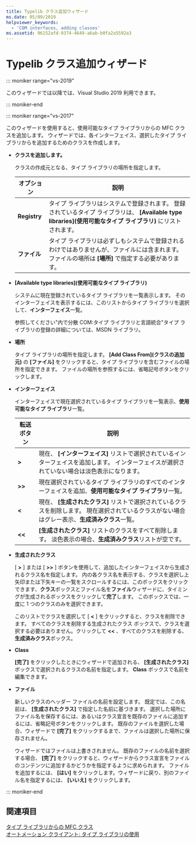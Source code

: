 ```yaml
---
title: Typelib クラス追加ウィザード
ms.date: 05/09/2019
helpviewer_keywords:
  - 'COM interfaces, adding classes'
ms.assetid: 96152afd-9374-4649-a6ab-b0fa2a5592a3
---
```

# <a name="add-class-from-typelib-wizard"></a>Typelib クラス追加ウィザード

::: moniker range="vs-2019"

このウィザードでは以降では、Visual Studio 2019 利用できます。

::: moniker-end

::: moniker range="vs-2017"

このウィザードを使用すると、使用可能なタイプ ライブラリからの MFC クラスを追加します。 ウィザードでは、各インターフェイス、選択したタイプ ライブラリからを追加するためのクラスを作成します。

- **クラスを追加します。**

   クラスの作成元となる、タイプ ライブラリの場所を指定します。

   |オプション|説明|
   |------------|-----------------|
   |**Registry**|タイプ ライブラリはシステムで登録されます。 登録されているタイプ ライブラリは、 **[Available type libraries]\(使用可能なタイプ ライブラリ\)** にリストされます。|
   |**ファイル**|タイプ ライブラリは必ずしもシステムで登録されるわけではありませんが、ファイルには含まれます。 ファイルの場所は **[場所]** で指定する必要があります。|

- **[Available type libraries]\(使用可能なタイプ ライブラリ\)**

   システムに現在登録されているタイプ ライブラリを一覧表示します。 そのインターフェイスを表示するには、このリストからタイプ ライブラリを選択して、**インターフェイス**一覧。

   参照してください"内で分散 COM:タイプ ライブラリと言語統合"タイプ ライブラリの登録の詳細については、MSDN ライブラリ。

- **場所**

   タイプ ライブラリの場所を指定します。 **[Add Class From]\(クラスの追加元\)** の **[ファイル]** をクリックすると、タイプ ライブラリを含むファイルの場所を指定できます。 ファイルの場所を参照するには、省略記号ボタンをクリックします。

- **インターフェイス**

   インターフェイスで現在選択されているタイプ ライブラリを一覧表示、**使用可能なタイプ ライブラリ**一覧。

   |転送ボタン|説明|
   |---------------------|-----------------|
   |**>**|現在、 **[インターフェイス]** リストで選択されているインターフェイスを追加します。 インターフェイスが選択されていない場合は淡色表示になります。|
   |**>>**|現在選択されているタイプ ライブラリのすべてのインターフェイスを追加、**使用可能なタイプ ライブラリ**一覧。|
   |**\<**|現在、 **[生成されたクラス]** リストで選択されているクラスを削除します。 現在選択されているクラスがない場合はグレー表示、**生成済みクラス**一覧。|
   |**\<\<**|**[生成されたクラス]** リストのクラスをすべて削除します。 淡色表示の場合、**生成済みクラス**リストが空です。|

- **生成されたクラス**

   [ **>** ] または [ **>>** ] ボタンを使用して、追加したインターフェイスから生成されるクラス名を指定します。 内の各クラス名を表示する、クラスを選択し上矢印または下矢キーの一覧をスクロールするには、このボックスをクリックできます、**クラス**ボックスとファイル名を**ファイル**ウィザードに、タイミングが生成されるボックスをクリックして**完了**します。 このボックスでは、一度に 1 つのクラスのみを選択できます。

   このリストでクラスを選択して [ **<** ] をクリックすると、クラスを削除できます。 すべてのクラスを削除する生成されたクラス ボックスで、クラスを選択する必要はありません。クリックして **<<** 、すべてのクラスを削除する、**生成済みクラス**ボックス。

- **Class**

   **[完了]** をクリックしたときにウィザードで追加される、 **[生成されたクラス]** ボックスで選択されるクラスの名前を指定します。 **Class** ボックスで名前を編集できます。

- **ファイル**

   新しいクラスのヘッダー ファイルの名前を設定します。 既定では、この名前は、 **[生成されたクラス]** で指定した名前に基づきます。 選択した場所にファイル名を保存するには、あるいはクラス宣言を既存のファイルに追加するには、省略記号ボタンをクリックします。 既存のファイルを選択した場合、ウィザードで **[完了]** をクリックするまで、ファイルは選択した場所に保存されません。

   ウィザードではファイルは上書きされません。 既存のファイルの名前を選択する場合、 **[完了]** をクリックすると、ウィザードからクラス宣言をファイルのコンテンツに追加するかどうかを指定するように求められます。 ファイルを追加するには、 **[はい]** をクリックします。ウィザードに戻り、別のファイル名を指定するには、 **[いいえ]** をクリックします。

::: moniker-end

## <a name="see-also"></a>関連項目

[タイプ ライブラリからの MFC クラス](../../mfc/reference/adding-an-mfc-class-from-a-type-library.md)<br/>
[オートメーション クライアント: タイプ ライブラリの使用](../../mfc/automation-clients-using-type-libraries.md)
